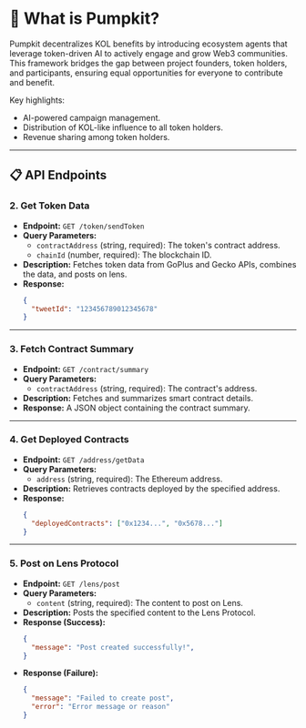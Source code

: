 # 🚀 **What is Pumpkit?**

Pumpkit decentralizes KOL benefits by introducing ecosystem agents that leverage token-driven AI to actively engage and grow Web3 communities. This framework bridges the gap between project founders, token holders, and participants, ensuring equal opportunities for everyone to contribute and benefit.

Key highlights:
- AI-powered campaign management.
- Distribution of KOL-like influence to all token holders.
- Revenue sharing among token holders.

---

## 📋 **API Endpoints**


### 2. **Get Token Data**
- **Endpoint:** `GET /token/sendToken`  
- **Query Parameters:**
  - `contractAddress` (string, required): The token's contract address.
  - `chainId` (number, required): The blockchain ID.  
- **Description:** Fetches token data from GoPlus and Gecko APIs, combines the data, and posts on lens.  
- **Response:**
  ```json
  {
    "tweetId": "123456789012345678"
  }
  ```

---

### 3. **Fetch Contract Summary**
- **Endpoint:** `GET /contract/summary`  
- **Query Parameters:**
  - `contractAddress` (string, required): The contract's address.  
- **Description:** Fetches and summarizes smart contract details.  
- **Response:** A JSON object containing the contract summary.

---

### 4. **Get Deployed Contracts**
- **Endpoint:** `GET /address/getData`  
- **Query Parameters:**
  - `address` (string, required): The Ethereum address.  
- **Description:** Retrieves contracts deployed by the specified address.  
- **Response:**
  ```json
  {
    "deployedContracts": ["0x1234...", "0x5678..."]
  }
  ```

---

### 5. **Post on Lens Protocol**
- **Endpoint:** `GET /lens/post`  
- **Query Parameters:**
  - `content` (string, required): The content to post on Lens.  
- **Description:** Posts the specified content to the Lens Protocol.  
- **Response (Success):**
  ```json
  {
    "message": "Post created successfully!",
  }
  ```
- **Response (Failure):**
  ```json
  {
    "message": "Failed to create post",
    "error": "Error message or reason"
  }
  ```



